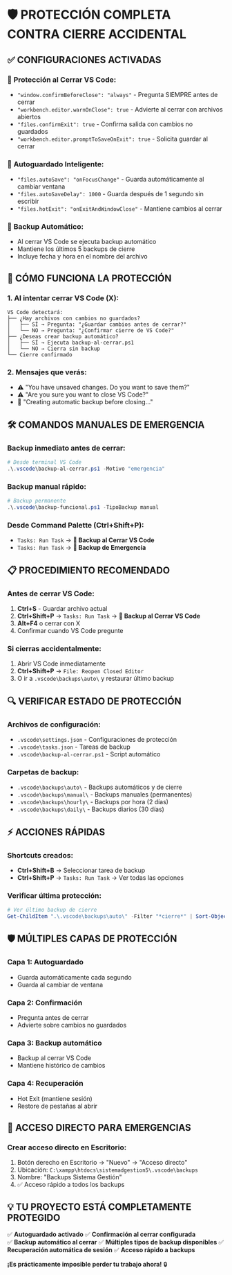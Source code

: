 # 🛡️ PROTECCIÓN COMPLETA CONTRA CIERRE ACCIDENTAL

## ✅ **CONFIGURACIONES ACTIVADAS**

### 🚨 **Protección al Cerrar VS Code:**
- `"window.confirmBeforeClose": "always"` - Pregunta SIEMPRE antes de cerrar
- `"workbench.editor.warnOnClose": true` - Advierte al cerrar con archivos abiertos
- `"files.confirmExit": true` - Confirma salida con cambios no guardados
- `"workbench.editor.promptToSaveOnExit": true` - Solicita guardar al cerrar

### 💾 **Autoguardado Inteligente:**
- `"files.autoSave": "onFocusChange"` - Guarda automáticamente al cambiar ventana
- `"files.autoSaveDelay": 1000` - Guarda después de 1 segundo sin escribir
- `"files.hotExit": "onExitAndWindowClose"` - Mantiene cambios al cerrar

### 🔄 **Backup Automático:**
- Al cerrar VS Code se ejecuta backup automático
- Mantiene los últimos 5 backups de cierre
- Incluye fecha y hora en el nombre del archivo

## 🎯 **CÓMO FUNCIONA LA PROTECCIÓN**

### **1. Al intentar cerrar VS Code (X):**
```
VS Code detectará:
├── ¿Hay archivos con cambios no guardados?
│   ├── SÍ → Pregunta: "¿Guardar cambios antes de cerrar?"
│   └── NO → Pregunta: "¿Confirmar cierre de VS Code?"
├── ¿Deseas crear backup automático?
│   ├── SÍ → Ejecuta backup-al-cerrar.ps1
│   └── NO → Cierra sin backup
└── Cierre confirmado
```

### **2. Mensajes que verás:**
- ⚠️ "You have unsaved changes. Do you want to save them?"
- ⚠️ "Are you sure you want to close VS Code?"
- 💾 "Creating automatic backup before closing..."

## 🛠️ **COMANDOS MANUALES DE EMERGENCIA**

### **Backup inmediato antes de cerrar:**
```powershell
# Desde terminal VS Code
.\.vscode\backup-al-cerrar.ps1 -Motivo "emergencia"
```

### **Backup manual rápido:**
```powershell
# Backup permanente
.\.vscode\backup-funcional.ps1 -TipoBackup manual
```

### **Desde Command Palette (Ctrl+Shift+P):**
- `Tasks: Run Task` → **💾 Backup al Cerrar VS Code**
- `Tasks: Run Task` → **🚨 Backup de Emergencia**

## 📋 **PROCEDIMIENTO RECOMENDADO**

### **Antes de cerrar VS Code:**
1. **Ctrl+S** - Guardar archivo actual
2. **Ctrl+Shift+P** → `Tasks: Run Task` → **💾 Backup al Cerrar VS Code**
3. **Alt+F4** o cerrar con X
4. Confirmar cuando VS Code pregunte

### **Si cierras accidentalmente:**
1. Abrir VS Code inmediatamente
2. **Ctrl+Shift+P** → `File: Reopen Closed Editor`
3. O ir a `.vscode\backups\auto\` y restaurar último backup

## 🔍 **VERIFICAR ESTADO DE PROTECCIÓN**

### **Archivos de configuración:**
- `.vscode\settings.json` - Configuraciones de protección
- `.vscode\tasks.json` - Tareas de backup
- `.vscode\backup-al-cerrar.ps1` - Script automático

### **Carpetas de backup:**
- `.vscode\backups\auto\` - Backups automáticos y de cierre
- `.vscode\backups\manual\` - Backups manuales (permanentes)
- `.vscode\backups\hourly\` - Backups por hora (2 días)
- `.vscode\backups\daily\` - Backups diarios (30 días)

## ⚡ **ACCIONES RÁPIDAS**

### **Shortcuts creados:**
- **Ctrl+Shift+B** → Seleccionar tarea de backup
- **Ctrl+Shift+P** → `Tasks: Run Task` → Ver todas las opciones

### **Verificar última protección:**
```powershell
# Ver último backup de cierre
Get-ChildItem ".\.vscode\backups\auto\" -Filter "*cierre*" | Sort-Object CreationTime -Descending | Select-Object -First 1
```

## 🛡️ **MÚLTIPLES CAPAS DE PROTECCIÓN**

### **Capa 1: Autoguardado**
- Guarda automáticamente cada segundo
- Guarda al cambiar de ventana

### **Capa 2: Confirmación**
- Pregunta antes de cerrar
- Advierte sobre cambios no guardados

### **Capa 3: Backup automático**
- Backup al cerrar VS Code
- Mantiene histórico de cambios

### **Capa 4: Recuperación**
- Hot Exit (mantiene sesión)
- Restore de pestañas al abrir

## 📱 **ACCESO DIRECTO PARA EMERGENCIAS**

### **Crear acceso directo en Escritorio:**
1. Botón derecho en Escritorio → "Nuevo" → "Acceso directo"
2. Ubicación: `C:\xampp\htdocs\sistemadgestion5\.vscode\backups`
3. Nombre: "Backups Sistema Gestión"
4. ✅ Acceso rápido a todos los backups

## 💡 **TU PROYECTO ESTÁ COMPLETAMENTE PROTEGIDO**

✅ **Autoguardado activado**
✅ **Confirmación al cerrar configurada**  
✅ **Backup automático al cerrar**
✅ **Múltiples tipos de backup disponibles**
✅ **Recuperación automática de sesión**
✅ **Acceso rápido a backups**

**¡Es prácticamente imposible perder tu trabajo ahora!** 🔒
